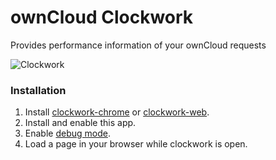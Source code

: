 ownCloud Clockwork
=================

Provides performance information of your ownCloud requests

![Clockwork](https://i.imgur.com/A5RwKio.png)

### Installation

1. Install [clockwork-chrome](https://github.com/itsgoingd/clockwork-chrome) or [clockwork-web](https://github.com/itsgoingd/clockwork-web).
2. Install and enable this app.
3. Enable [debug mode](http://doc.owncloud.org/server/7.0/developer_manual/app/general/debugging.html).
4. Load a page in your browser while clockwork is open.
